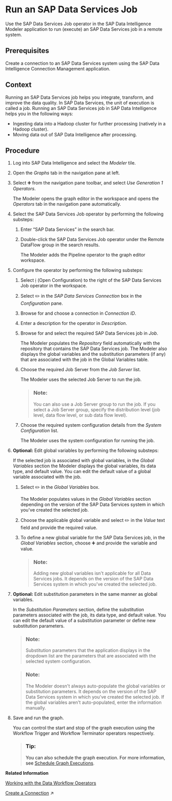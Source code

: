 <!-- loio01bbb484ba2a41a5984560b6d72fcff1 -->

<link rel="stylesheet" type="text/css" href="../css/sap-icons.css"/>

# Run an SAP Data Services Job

Use the SAP Data Services Job operator in the SAP Data Intelligence Modeler application to run \(execute\) an SAP Data Services job in a remote system.



<a name="loio01bbb484ba2a41a5984560b6d72fcff1__prereq_fd5_t1w_tdb"/>

## Prerequisites

Create a connection to an SAP Data Services system using the SAP Data Intelligence Connection Management application.



## Context

Running an SAP Data Services job helps you integrate, transform, and improve the data quality. In SAP Data Services, the unit of execution is called a job. Running an SAP Data Services job in SAP Data Intelligence helps you in the following ways:

-   Ingesting data into a Hadoop cluster for further processing \(natively in a Hadoop cluster\).
-   Moving data out of SAP Data Intelligence after processing.



## Procedure

1.  Log into SAP Data Intelligence and select the *Modeler* tile.

2.  Open the *Graphs* tab in the navigation pane at left.

3.  Select :heavy_plus_sign: from the navigation pane toolbar, and select *Use Generation 1 Operators*.

    The Modeler opens the graph editor in the workspace and opens the *Operators* tab in the navigation pane automatically.

4.  Select the SAP Data Services Job operator by performing the following substeps:

    1.  Enter “SAP Data Services” in the search bar.

    2.  Double-click the SAP Data Services Job operator under the Remote DataFlow group in the search results.

        The Modeler adds the Pipeline operator to the graph editor workspace.


5.  Configure the operator by performing the following substeps:

    1.  Select <span class="SAP-icons"></span> \(Open Configuration\) to the right of the SAP Data Services Job operator in the workspace.

    2.  Select :pencil2: in the *SAP Data Services Connection* box in the *Configuration* pane.

    3.  Browse for and choose a connection in *Connection ID*.

    4.  Enter a description for the operator in *Description*.

    5.  Browse for and select the required SAP Data Services job in *Job*.

        The Modeler populates the *Repository* field automatically with the repository that contains the SAP Data Services job. The Modeler also displays the global variables and the substitution parameters \(if any\) that are associated with the job in the Global Variables table.

    6.  Choose the required Job Server from the *Job Server* list.

        The Modeler uses the selected Job Server to run the job.

        > ### Note:  
        > You can also use a Job Server group to run the job. If you select a Job Server group, specify the distribution level \(job level, data flow level, or sub data flow level\).

    7.  Choose the required system configuration details from the *System Configuration* list.

        The Modeler uses the system configuration for running the job.


6.  **Optional:** Edit global variables by performing the following substeps:

    If the selected job is associated with global variables, in the *Global Variables* section the Modeler displays the global variables, its data type, and default value. You can edit the default value of a global variable associated with the job.

    1.  Select :pencil2: in the *Global Variables* box.

        The Modeler populates values in the *Global Variables* section depending on the version of the SAP Data Services system in which you've created the selected job.

    2.  Choose the applicable global variable and select :pencil2: in the *Value* text field and provide the required value.

    3.  To define a new global variable for the SAP Data Services job, in the *Global Variables* section, choose :heavy_plus_sign: and provide the variable and value.

        > ### Note:  
        > Adding new global variables isn't applicable for all Data Services jobs. It depends on the version of the SAP Data Services system in which you've created the selected job.


7.  **Optional:** Edit substitution parameters in the same manner as global variables.

    In the *Substitution Parameters* section, define the substitution parameters associated with the job, its data type, and default value. You can edit the default value of a substitution parameter or define new substitution parameters.

    > ### Note:  
    > Substitution parameters that the application displays in the dropdown list are the parameters that are associated with the selected system configuration.

    > ### Note:  
    > The Modeler doesn't always auto-populate the global variables or substitution parameters. It depends on the version of the SAP Data Services system in which you've created the selected job. If the global variables aren't auto-populated, enter the information manually.

8.  Save and run the graph.

    You can control the start and stop of the graph execution using the Workflow Trigger and Workflow Terminator operators respectively.

    > ### Tip:  
    > You can also schedule the graph execution. For more information, see [Schedule Graph Executions](../using-graphs/schedule-graph-executions-cb46d5f.md).


**Related Information**  


[Working with the Data Workflow Operators](working-with-the-data-workflow-operators-f3f4333.md "SAP Data Intelligence Modeler has a category of operators called Data Workflow operators. When used in a graph (pipeline) and executed, the Data Workflow operators run for a limited time and finish with the status of either “completed” or “dead”.")

[Create a Connection](https://help.sap.com/viewer/300d97f4d57c4b329df8c83858ff67fb/Dev/en-US/e259041c90734cb688e13a7931e7d721.html "Create a connection in SAP Data Intelligence, which represents an access point to a remote system or a remote data source.") :arrow_upper_right:

